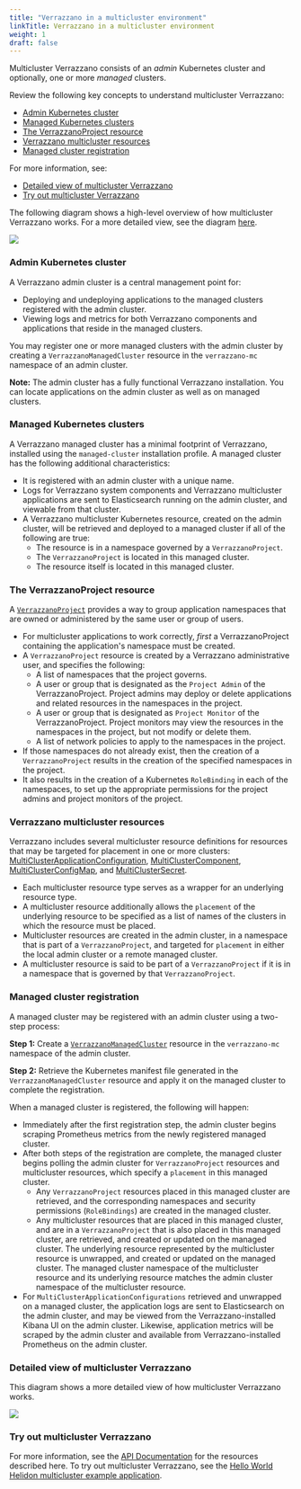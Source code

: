 ```yaml
---
title: "Verrazzano in a multicluster environment"
linkTitle: Verrazzano in a multicluster environment
weight: 1
draft: false
---
```


Multicluster Verrazzano consists of an _admin_ Kubernetes cluster and optionally, one or more _managed_ clusters.

Review the following key concepts to understand multicluster Verrazzano:
- [Admin Kubernetes cluster](#admin-kubernetes-cluster)
- [Managed Kubernetes clusters](#managed-kubernetes-clusters)
- [The VerrazzanoProject resource](#the-verrazzanoproject-resource)
- [Verrazzano multicluster resources](#verrazzano-multicluster-resources)
- [Managed cluster registration](#managed-cluster-registration)

For more information, see:
- [Detailed view of multicluster Verrazzano](#detailed-view-of-multicluster-verrazzano)
- [Try out multicluster Verrazzano](#try-out-multicluster-verrazzano)

The following diagram shows a high-level overview of how multicluster Verrazzano works. For a more
detailed view, see the diagram [here](#detailed-view-of-multicluster-verrazzano).

![](../../images/multicluster/MCConceptsHighLevel.png)

### Admin Kubernetes cluster
A Verrazzano admin cluster is a central management point for:
- Deploying and undeploying applications to the managed clusters registered with the admin cluster.
- Viewing logs and metrics for both Verrazzano components and applications that reside in the managed clusters.

You may register one or more managed clusters with the admin cluster by creating a `VerrazzanoManagedCluster`
resource in the `verrazzano-mc` namespace of an admin cluster.

**Note:** The admin cluster has a fully functional Verrazzano installation. You can locate applications on the admin
cluster as well as on managed clusters.

### Managed Kubernetes clusters
A Verrazzano managed cluster has a minimal footprint of Verrazzano, installed using the `managed-cluster`
installation profile. A managed cluster has the following additional characteristics:
- It is registered with an admin cluster with a unique name.
- Logs for Verrazzano system components and Verrazzano multicluster applications are sent to
  Elasticsearch running on the admin cluster, and viewable from that cluster.
- A Verrazzano multicluster Kubernetes resource, created on the admin cluster, will be retrieved and deployed to a
  managed cluster if all of the following are true:
  - The resource is in a namespace governed by a `VerrazzanoProject`.
  - The `VerrazzanoProject` is located in this managed cluster.
  - The resource itself is located in this managed cluster.

### The VerrazzanoProject resource
A [`VerrazzanoProject`](../../reference/api/multicluster/verrazzanoproject "api docs") provides a way to group application namespaces that are owned or administered by the
same user or group of users.
- For multicluster applications to work correctly, _first_ a VerrazzanoProject containing the application's namespace must be created.
- A `VerrazzanoProject` resource is created by a Verrazzano administrative user, and specifies the following:
  - A list of namespaces that the project governs.
  - A user or group that is designated as the `Project Admin` of the VerrazzanoProject. Project admins may deploy
    or delete applications and related resources in the namespaces in the project.
  - A user or group that is designated as `Project Monitor` of the VerrazzanoProject. Project monitors may view
    the resources in the namespaces in the project, but not modify or delete them.
  - A list of network policies to apply to the namespaces in the project.
- If those namespaces do not already exist, then the creation of a `VerrazzanoProject` results in the creation of the
  specified namespaces in the project.
- It also results in the creation of a Kubernetes `RoleBinding` in each of the namespaces, to set up the appropriate
  permissions for the project admins and project monitors of the project.

### Verrazzano multicluster resources
Verrazzano includes several multicluster resource definitions for resources that may be targeted for placement in one
or more clusters: [MultiClusterApplicationConfiguration](../../reference/api/multicluster/multiclusterapplicationconfiguration "api docs"),
[MultiClusterComponent](../../reference/api/multicluster/multiclustercomponent "api docs"),
[MultiClusterConfigMap](../../reference/api/multicluster/multiclusterconfigmap "api docs"),
and [MultiClusterSecret](../../reference/api/multicluster/multiclustersecret "api docs").


- Each multicluster resource type serves as a wrapper for an underlying resource type.
- A multicluster resource additionally allows the `placement` of the underlying resource to be specified as a list of
  names of the clusters in which the resource must be placed.
- Multicluster resources are created in the admin cluster, in a namespace that is part of a `VerrazzanoProject`,
  and targeted for `placement` in either the local admin cluster or a remote managed cluster.
- A multicluster resource is said to be part of a `VerrazzanoProject` if it is in a namespace that is governed
  by that `VerrazzanoProject`.

### Managed cluster registration
A managed cluster may be registered with an admin cluster using a two-step process:

**Step 1:** Create a [`VerrazzanoManagedCluster`](../../reference/api/multicluster/verrazzanomanagedcluster "api docs") resource in the `verrazzano-mc` namespace of the admin cluster.

**Step 2:** Retrieve the Kubernetes manifest file generated in the `VerrazzanoManagedCluster` resource and apply it on
   the managed cluster to complete the registration.

When a managed cluster is registered, the following will happen:

- Immediately after the first registration step, the admin cluster begins scraping Prometheus metrics from the newly
   registered managed cluster.
- After both steps of the registration are complete, the managed cluster begins polling the admin cluster for
   `VerrazzanoProject` resources and multicluster resources, which specify a `placement` in this managed cluster.
    -  Any `VerrazzanoProject` resources placed in this managed cluster are retrieved, and the corresponding namespaces
   and security permissions (`RoleBindings`) are created in the managed cluster.
    - Any multicluster resources that are placed in this managed cluster, and are in a `VerrazzanoProject` that is
       also placed in this managed cluster, are retrieved, and created or updated on the managed cluster. The
       underlying resource represented by the multicluster resource is unwrapped, and created or updated on the managed
       cluster. The managed cluster namespace of the multicluster resource and its underlying resource matches
       the admin cluster namespace of the multicluster resource.
- For `MultiClusterApplicationConfigurations` retrieved and unwrapped on a managed cluster, the application logs are
   sent to Elasticsearch on the admin cluster, and may be viewed from the Verrazzano-installed Kibana UI on the
   admin cluster. Likewise, application metrics will be scraped by the admin cluster and available from
   Verrazzano-installed Prometheus on the admin cluster.

### Detailed view of multicluster Verrazzano

This diagram shows a more detailed view of how multicluster Verrazzano works.

![](../../images/multicluster/MCConcepts.png)

### Try out multicluster Verrazzano

For more information, see the [API Documentation](../../reference/api/) for the resources described here.
To try out multicluster Verrazzano, see the [Hello World Helidon multicluster example application](https://github.com/verrazzano/verrazzano/tree/master/examples/multicluster/hello-helidon).
